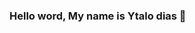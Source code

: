### Hello word, My name is Ytalo dias 👋

<!--
**YT4l0/YT4l0** is a ✨ _special_ ✨ repository because its `README.md` (this file) appears on your GitHub profile.

Here are some ideas to get you started:


- 😎 future front-end 
- 😊 I'm studying javascript, html css
- 😍 excited to work soon
- 😁 NEYMAR is the best

